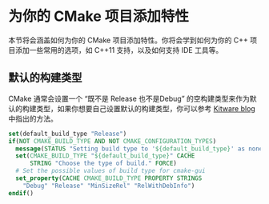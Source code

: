 # 为你的 CMake 项目添加特性

本节将会涵盖如何为你的 CMake 项目添加特性。你将会学到如何为你的 C++ 项目添加一些常用的选项，如 C++11 支持，以及如何支持 IDE 工具等。


## 默认的构建类型

CMake 通常会设置一个 “既不是 Release 也不是Debug” 的空构建类型来作为默认的构建类型，如果你想要自己设置默认的构建类型，你可以参考 [Kitware blog](https://blog.kitware.com/cmake-and-the-default-build-type/) 中指出的方法。

```cmake
set(default_build_type "Release")
if(NOT CMAKE_BUILD_TYPE AND NOT CMAKE_CONFIGURATION_TYPES)
  message(STATUS "Setting build type to '${default_build_type}' as none was specified.")
  set(CMAKE_BUILD_TYPE "${default_build_type}" CACHE
      STRING "Choose the type of build." FORCE)
  # Set the possible values of build type for cmake-gui
  set_property(CACHE CMAKE_BUILD_TYPE PROPERTY STRINGS
    "Debug" "Release" "MinSizeRel" "RelWithDebInfo")
endif()
```


